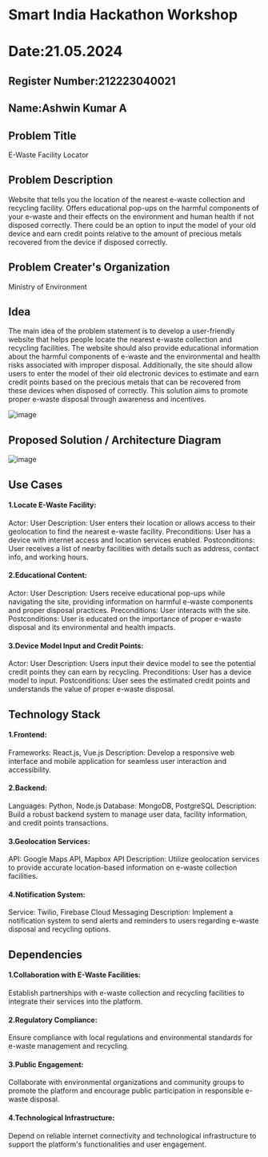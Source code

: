 # Smart India Hackathon Workshop
# Date:21.05.2024
## Register Number:212223040021
## Name:Ashwin Kumar A
## Problem Title
E-Waste Facility Locator
## Problem Description
Website that tells you the location of the nearest e-waste collection and recycling facility. Offers educational pop-ups on the harmful components of your e-waste and their effects on the environment and human health if not disposed correctly. There could be an option to input the model of your old device and earn credit points relative to the amount of precious metals recovered from the device if disposed correctly.
## Problem Creater's Organization
Ministry of Environment

## Idea
The main idea of the problem statement is to develop a user-friendly website that helps people locate the nearest e-waste collection and recycling facilities. The website should also provide educational information about the harmful components of e-waste and the environmental and health risks associated with improper disposal. Additionally, the site should allow users to enter the model of their old electronic devices to estimate and earn credit points based on the precious metals that can be recovered from these devices when disposed of correctly. This solution aims to promote proper e-waste disposal through awareness and incentives.

![image](https://github.com/AshwinKumar-Saveetha/SIHPS/assets/155129814/721a7bcb-343e-42ea-b0d3-0df22194408e)


## Proposed Solution / Architecture Diagram
![image](https://github.com/AshwinKumar-Saveetha/SIHPS/assets/155129814/b90d0af4-6788-4c1c-98f4-573fdbb59763)



## Use Cases
#### 1.Locate E-Waste Facility:

Actor: User
Description: User enters their location or allows access to their geolocation to find the nearest e-waste facility.
Preconditions: User has a device with internet access and location services enabled.
Postconditions: User receives a list of nearby facilities with details such as address, contact info, and working hours.
#### 2.Educational Content:

Actor: User
Description: Users receive educational pop-ups while navigating the site, providing information on harmful e-waste components and proper disposal practices.
Preconditions: User interacts with the site.
Postconditions: User is educated on the importance of proper e-waste disposal and its environmental and health impacts.

#### 3.Device Model Input and Credit Points:

Actor: User
Description: Users input their device model to see the potential credit points they can earn by recycling.
Preconditions: User has a device model to input.
Postconditions: User sees the estimated credit points and understands the value of proper e-waste disposal.

## Technology Stack
#### 1.Frontend:
Frameworks: React.js, Vue.js
Description: Develop a responsive web interface and mobile application for seamless user interaction and accessibility.

#### 2.Backend:
Languages: Python, Node.js
Database: MongoDB, PostgreSQL
Description: Build a robust backend system to manage user data, facility information, and credit points transactions.

#### 3.Geolocation Services:
API: Google Maps API, Mapbox API
Description: Utilize geolocation services to provide accurate location-based information on e-waste collection facilities.

#### 4.Notification System:
Service: Twilio, Firebase Cloud Messaging
Description: Implement a notification system to send alerts and reminders to users regarding e-waste disposal and recycling options.

## Dependencies
#### 1.Collaboration with E-Waste Facilities:
Establish partnerships with e-waste collection and recycling facilities to integrate their services into the platform.

#### 2.Regulatory Compliance:
Ensure compliance with local regulations and environmental standards for e-waste management and recycling.

#### 3.Public Engagement:
Collaborate with environmental organizations and community groups to promote the platform and encourage public participation in responsible e-waste disposal.

#### 4.Technological Infrastructure:
Depend on reliable internet connectivity and technological infrastructure to support the platform's functionalities and user engagement.
